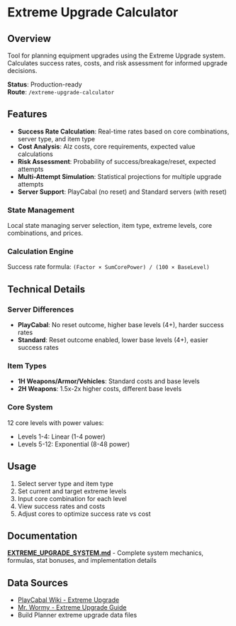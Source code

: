 # Extreme Upgrade Calculator

## Overview

Tool for planning equipment upgrades using the Extreme Upgrade system. Calculates success rates, costs, and risk assessment for informed upgrade decisions.

**Status**: Production-ready  
**Route**: `/extreme-upgrade-calculator`

## Features

- **Success Rate Calculation**: Real-time rates based on core combinations, server type, and item type
- **Cost Analysis**: Alz costs, core requirements, expected value calculations
- **Risk Assessment**: Probability of success/breakage/reset, expected attempts
- **Multi-Attempt Simulation**: Statistical projections for multiple upgrade attempts
- **Server Support**: PlayCabal (no reset) and Standard servers (with reset)

### State Management
Local state managing server selection, item type, extreme levels, core combinations, and prices.

### Calculation Engine
Success rate formula: `(Factor × SumCorePower) / (100 × BaseLevel)`

## Technical Details

### Server Differences
- **PlayCabal**: No reset outcome, higher base levels (4+), harder success rates
- **Standard**: Reset outcome enabled, lower base levels (4+), easier success rates

### Item Types
- **1H Weapons/Armor/Vehicles**: Standard costs and base levels
- **2H Weapons**: 1.5x-2x higher costs, different base levels

### Core System
12 core levels with power values:
- Levels 1-4: Linear (1-4 power)
- Levels 5-12: Exponential (8-48 power)

## Usage

1. Select server type and item type
2. Set current and target extreme levels
3. Input core combination for each level
4. View success rates and costs
5. Adjust cores to optimize success rate vs cost

## Documentation

**[EXTREME_UPGRADE_SYSTEM.md](EXTREME_UPGRADE_SYSTEM.md)** - Complete system mechanics, formulas, stat bonuses, and implementation details

## Data Sources

- [PlayCabal Wiki - Extreme Upgrade](https://wiki.playcabal.to/content/systems/upgrading/extreme-upgrade)
- [Mr. Wormy - Extreme Upgrade Guide](https://mrwormy.com/extreme-upgrade/)
- Build Planner extreme upgrade data files